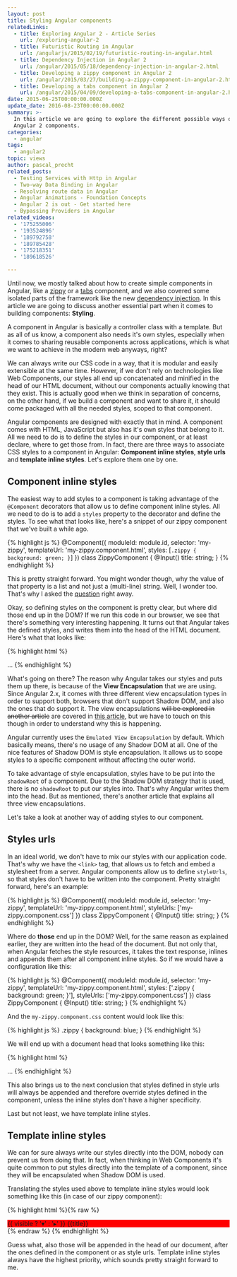 ```yaml
---
layout: post
title: Styling Angular components
relatedLinks:
  - title: Exploring Angular 2 - Article Series
    url: /exploring-angular-2
  - title: Futuristic Routing in Angular
    url: /angularjs/2015/02/19/futuristic-routing-in-angular.html
  - title: Dependency Injection in Angular 2
    url: /angular/2015/05/18/dependency-injection-in-angular-2.html
  - title: Developing a zippy component in Angular 2
    url: /angular/2015/03/27/building-a-zippy-component-in-angular-2.html
  - title: Developing a tabs component in Angular 2
    url: /angular/2015/04/09/developing-a-tabs-component-in-angular-2.html
date: 2015-06-25T00:00:00.000Z
update_date: 2016-08-23T00:00:00.000Z
summary: >-
  In this article we are going to explore the different possible ways of styling
  Angular 2 components.
categories:
  - angular
tags:
  - angular2
topic: views
author: pascal_precht
related_posts:
  - Testing Services with Http in Angular
  - Two-way Data Binding in Angular
  - Resolving route data in Angular
  - Angular Animations - Foundation Concepts
  - Angular 2 is out - Get started here
  - Bypassing Providers in Angular
related_videos:
  - '175255006'
  - '193524896'
  - '189792758'
  - '189785428'
  - '175218351'
  - '189618526'

---
```


Until now, we mostly talked about how to create simple components in Angular, like a [zippy](/angular/2015/03/27/building-a-zippy-component-in-angular-2.html) or a [tabs](/angular/2015/04/09/developing-a-tabs-component-in-angular-2.html) component, and we also covered some isolated parts of the framework like the new [dependency injection](/angular/2015/05/18/dependency-injection-in-angular-2.html). In this article we are going to discuss another essential part when it comes to building components: **Styling**.

A component in Angular is basically a controller class with a template. But as all of us know, a component also needs it's own styles, especially when it comes to sharing reusable components across applications, which is what we want to achieve in the modern web anyways, right?

We can always write our CSS code in a way, that it is modular and easily extensible at the same time. However, if we don't rely on technologies like Web Components, our styles all end up concatenated and minified in the head of our HTML document, without our components actually knowing that they exist. This is actually good when we think in separation of concerns, on the other hand, if we build a component and want to share it, it should come packaged with all the needed styles, scoped to that component.

Angular components are designed with exactly that in mind. A component comes with HTML, JavaScript but also has it's own styles that belong to it. All we need to do is to define the styles in our component, or at least declare, where to get those from. In fact, there are three ways to associate CSS styles to a component in Angular: **Component inline styles**, **style urls** and **template inline styles**. Let's explore them one by one.

## Component inline styles

The easiest way to add styles to a component is taking advantage of the `@Component` decorators that allow us to define component inline styles. All we need to do is to add a `styles` property to the decorator and define the styles. To see what that looks like, here's a snippet of our zippy component that we've built a while ago.

{% highlight js %}
@Component({
  moduleId: module.id,
  selector: 'my-zippy',
  templateUrl: 'my-zippy.component.html',
  styles: [`
    .zippy {
      background: green;
    }
  `]
})
class ZippyComponent {
  @Input() title: string;
}
{% endhighlight %}

This is pretty straight forward. You might wonder though, why the value of that property is a list and not just a (multi-line) string. Well, I wonder too. That's why I asked the [question](https://github.com/angular/angular/issues/2730) right away.

Okay, so defining styles on the component is pretty clear, but where did those end up in the DOM? If we run this code in our browser, we see that there's something very interesting happening. It turns out that Angular takes the defined styles, and writes them into the head of the HTML document. Here's what that looks like:

{% highlight html %}
<!DOCTYPE html>
<html>
  <head>
    <style>
      .zippy { 
        background: green;
      }
    </style>
  </head>
  <body>
  ...
  </body>
</html>
{% endhighlight %}

What's going on there? The reason why Angular takes our styles and puts them up there, is because of the **View Encapsulation** that we are using. Since Angular 2.x, it comes with three different view encapsulation types in order to support both, browsers that don't support Shadow DOM, and also the ones that do support it. The view encapsulations <s>will be explored in another article</s> are covered in [this article](/angular/2015/06/29/shadow-dom-strategies-in-angular2.html), but we have to touch on this though in order to understand why this is happening.

Angular currently uses the `Emulated View Encapsulation` by default. Which basically means, there's no usage of any Shadow DOM at all. One of the nice features of Shadow DOM is style encapsulation. It allows us to scope styles to a specific component without affecting the outer world.

To take advantage of style encapsulation, styles have to be put into the `shadowRoot` of a component. Due to the Shadow DOM strategy that is used, there is no `shadowRoot` to put our styles into. That's why Angular writes them into the head. But as mentioned, there's another article that explains all three view encapsulations.

Let's take a look at another way of adding styles to our component.

## Styles urls

In an ideal world, we don't have to mix our styles with our application code. That's why we have the `<link>` tag, that allows us to fetch and embed a stylesheet from a server. Angular components allow us to define `styleUrls`, so that styles don't have to be written into the component. Pretty straight forward, here's an example:

{% highlight js %}
@Component({
  moduleId: module.id,
  selector: 'my-zippy',
  templateUrl: 'my-zippy.component.html',
  styleUrls: ['my-zippy.component.css']
})
class ZippyComponent {
  @Input() title: string;
}
{% endhighlight %}

Where do **those** end up in the DOM? Well, for the same reason as explained earlier, they are written into the head of the document. But not only that, when Angular fetches the style resources, it takes the text response, inlines and appends them after all component inline styles. So if we would have a configuration like this:

{% highlight js %}
@Component({
  moduleId: module.id,
  selector: 'my-zippy',
  templateUrl: 'my-zippy.component.html',
  styles: ['.zippy { background: green; }'],
  styleUrls: ['my-zippy.component.css']
})
class ZippyComponent {
  @Input() title: string;
}
{% endhighlight %}

And the `my-zippy.component.css` content would look like this:

{% highlight js %}
.zippy {
  background: blue;
}
{% endhighlight %}

We will end up with a document head that looks something like this:

{% highlight html %}
<!DOCTYPE html>
<html>
  <head>
    <style>
      .zippy { 
        background: green;
      }
    </style>
    <style>.zippy {
      background: blue;
    }
    </style>
  </head>
  <body>
  ...
  </body>
</html>
{% endhighlight %}

This also brings us to the next conclusion that styles defined in style urls will always be appended and therefore override styles defined in the component, unless the inline styles don't have a higher specificity.

Last but not least, we have template inline styles.

## Template inline styles

We can for sure always write our styles directly into the DOM, nobody can prevent us from doing that. In fact, when thinking in Web Components it's quite common to put styles directly into the template of a component, since they will be encapsulated when Shadow DOM is used.

Translating the styles used above to template inline styles would look something like this (in case of our zippy component):

{% highlight html %}{% raw %}
<style>
  .zippy {
    background: red;
  }
</style>
<div class="zippy">
  <div (click)="toggle()" class="zippy__title">
    {{ visible ? '&blacktriangledown;' : '&blacktriangleright;' }} {{title}}
  </div>
  <div [hidden]="!visible" class="zippy__content">
    <content></content>
  </div>
</div>
{% endraw %}
{% endhighlight %}

Guess what, also those will be appended in the head of our document, after the ones defined in the component or as style urls. Template inline styles always have the highest priority, which sounds pretty straight forward to me.
